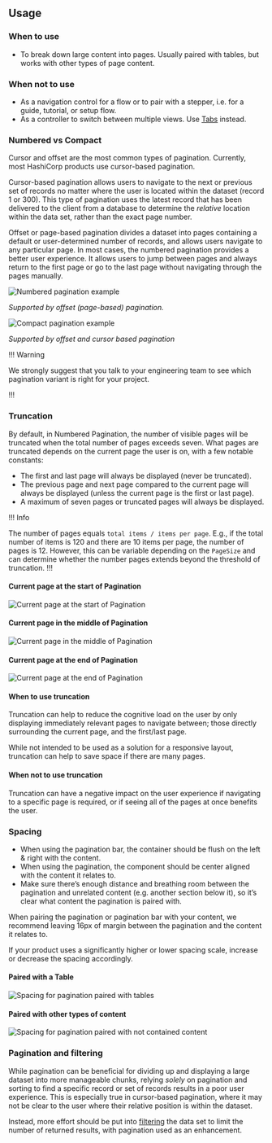 ## Usage

### When to use

- To break down large content into pages. Usually paired with tables, but works with other types of page content.

### When not to use

- As a navigation control for a flow or to pair with a stepper, i.e. for a guide, tutorial, or setup flow.
- As a controller to switch between multiple views. Use [Tabs](/components/tabs/) instead.

### Numbered vs Compact

Cursor and offset are the most common types of pagination. Currently, most HashiCorp products use cursor-based pagination.

Cursor-based pagination allows users to navigate to the next or previous set of records no matter where the user is located within the dataset (record 1 or 300). This type of pagination uses the latest record that has been delivered to the client from a database to determine the _relative_ location within the data set, rather than the exact page number.

Offset or page-based pagination divides a dataset into pages containing a default or user-determined number of records, and allows users navigate to any particular page. In most cases, the numbered pagination provides a better user experience. It allows users to jump between pages and always return to the first page or go to the last page without navigating through the pages manually.

![Numbered pagination example](/assets/components/pagination/pagination-offset-example.png)

_Supported by offset (page-based) pagination._

![Compact pagination example](/assets/components/pagination/pagination-cursor-example.png)

_Supported by offset and cursor based pagination_

!!! Warning 

We strongly suggest that you talk to your engineering team to see which pagination variant is right for your project.

!!!

### Truncation

By default, in Numbered Pagination, the number of visible pages will be truncated when the total number of pages exceeds seven. What pages are truncated depends on the current page the user is on, with a few notable constants:

- The first and last page will always be displayed (never be truncated).
- The previous page and next page compared to the current page will always be displayed (unless the current page is the first or last page).
- A maximum of seven pages or truncated pages will always be displayed.

!!! Info

The number of pages equals `total items / items per page`. E.g., if the total number of items is 120 and there are 10 items per page, the number of pages is 12. However, this can be variable depending on the `PageSize` and can determine whether the number pages extends beyond the threshold of truncation.
!!!

#### Current page at the start of Pagination

![Current page at the start of Pagination](/assets/components/pagination/pagination-truncation-start.png)

#### Current page in the middle of Pagination

![Current page in the middle of Pagination](/assets/components/pagination/pagination-truncation-middle.png)

#### Current page at the end of Pagination

![Current page at the end of Pagination](/assets/components/pagination/pagination-truncation-end.png)

#### When to use truncation

Truncation can help to reduce the cognitive load on the user by only displaying immediately relevant pages to navigate between; those directly surrounding the current page, and the first/last page.

While not intended to be used as a solution for a responsive layout, truncation can help to save space if there are many pages.

#### When not to use truncation

Truncation can have a negative impact on the user experience if navigating to a specific page is required, or if seeing all of the pages at once benefits the user.

### Spacing

- When using the pagination bar, the container should be flush on the left & right with the content.
- When using the pagination, the component should be center aligned with the content it relates to.
- Make sure there’s enough distance and breathing room between the pagination and unrelated content (e.g. another section below it), so it’s clear what content the pagination is paired with.

When pairing the pagination or pagination bar with your content, we recommend leaving 16px of margin between the pagination and the content it relates to.

If your product uses a significantly higher or lower spacing scale, increase or decrease the spacing accordingly.

#### Paired with a Table

![Spacing for pagination paired with tables](/assets/components/pagination/pagination-spacing-tables.png)

#### Paired with other types of content

![Spacing for pagination paired with not contained content](/assets/components/pagination/pagination-spacing-not-contained.png)

### Pagination and filtering

While pagination can be beneficial for dividing up and displaying a large dataset into more manageable chunks, relying _solely_ on pagination and sorting to find a specific record or set of records results in a poor user experience. This is especially true in cursor-based pagination, where it may not be clear to the user where their relative position is within the dataset.

Instead, more effort should be put into [filtering](/patterns/filter-patterns) the data set to limit the number of returned results, with pagination used as an enhancement.